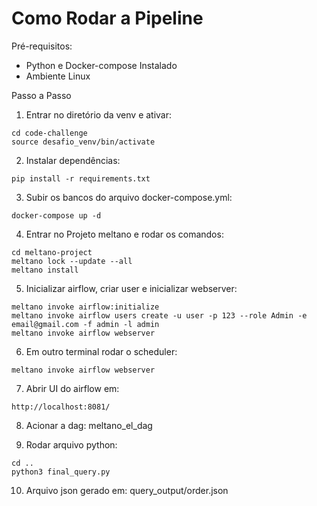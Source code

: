 # Como Rodar a Pipeline

Pré-requisitos:
- Python e Docker-compose Instalado
- Ambiente Linux

Passo a Passo
  
1. Entrar no diretório da venv e ativar:
```
cd code-challenge
source desafio_venv/bin/activate
```

2. Instalar dependências:
```
pip install -r requirements.txt
```

3. Subir os bancos do arquivo docker-compose.yml:
```
docker-compose up -d
```
   
4. Entrar no Projeto meltano e rodar os comandos:
```
cd meltano-project
meltano lock --update --all
meltano install
```

5. Inicializar airflow, criar user e inicializar webserver:
```
meltano invoke airflow:initialize
meltano invoke airflow users create -u user -p 123 --role Admin -e email@gmail.com -f admin -l admin
meltano invoke airflow webserver
```

6. Em outro terminal rodar o scheduler:
```
meltano invoke airflow webserver
```

7. Abrir UI do airflow em:
```
http://localhost:8081/
```

8. Acionar a dag: meltano_el_dag

9. Rodar arquivo python:
```
cd ..
python3 final_query.py
```

10. Arquivo json gerado em:  query_output/order.json
